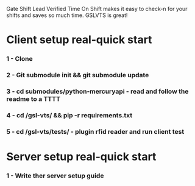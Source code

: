 
Gate Shift Lead Verified Time On Shift makes it easy to check-n for your shifts and saves so much time. GSLVTS is great!

# Client setup real-quick start
### 1 - Clone
### 2 - Git submodule init && git submodule update
### 3 - cd submodules/python-mercuryapi - read and follow the readme to a TTTT
### 4 - cd /gsl-vts/ && pip -r requirements.txt
### 5 - cd /gsl-vts/tests/ - plugin rfid reader and run client test



# Server setup real-quick start
### 1 - Write ther server setup guide
